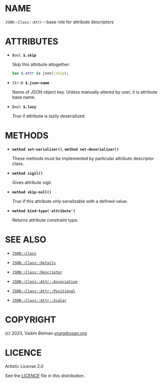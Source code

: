 # NAME

`JSON::Class::Attr` – base role for attribute descriptors

# ATTRIBUTES

  - `Bool `**`$.skip`**
    
    Skip this attribute altogether:
    
    ``` raku
    has $.attr is json(:skip);
    ```

  - `Str:D `**`$.json-name`**
    
    Name of JSON object key. Unless manually altered by user, it is attribute base name.

  - `Bool `**`$.lazy`**
    
    *True* if attribute is lazily deserialized.

# METHODS

  - **`method set-serializer()`**, **`method set-deserializer()`**
    
    These methods must be implemented by particular attribute descriptor class.

  - **`method sigil()`**
    
    Gives attribute sigil.

  - **`method skip-null()`**
    
    *True* if this attribute only serializable with a defined value.

  - **`method kind-type('attribute')`**
    
    Returns attribute constraint type.

# SEE ALSO

  - [`JSON::Class`](../Class.md)

  - [`JSON::Class::Details`](Details.md)

  - [`JSON::Class::Descriptor`](Descriptor.md)

  - [`JSON::Class::Attr::Associative`](Attr/Associative.md)

  - [`JSON::Class::Attr::Positional`](Attr/Positional.md)

  - [`JSON::Class::Attr::Scalar`](Attr/Scalar.md)

# COPYRIGHT

(c) 2023, Vadim Belman <vrurg@cpan.org>

# LICENCE

Artistic License 2.0

See the [*LICENCE*](../../../../LICENCE) file in this distribution.
